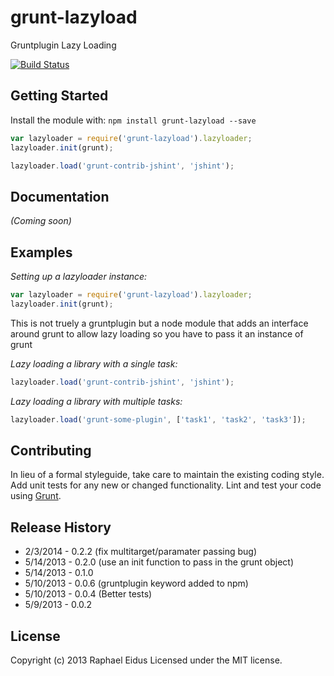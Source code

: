 # grunt-lazyload

Gruntplugin Lazy Loading

[![Build Status](https://travis-ci.org/raphaeleidus/grunt-lazyload.png)](https://travis-ci.org/raphaeleidus/grunt-lazyload)

## Getting Started
Install the module with: `npm install grunt-lazyload --save`

```javascript
var lazyloader = require('grunt-lazyload').lazyloader;
lazyloader.init(grunt);

lazyloader.load('grunt-contrib-jshint', 'jshint');
```

## Documentation
_(Coming soon)_

## Examples
*Setting up a lazyloader instance:*
```javascript
var lazyloader = require('grunt-lazyload').lazyloader;
lazyloader.init(grunt);
```
This is not truely a gruntplugin but a node module that adds an interface around grunt to allow lazy loading so you have to pass it an instance of grunt

*Lazy loading a library with a single task:*
```javascript
lazyloader.load('grunt-contrib-jshint', 'jshint');
```

*Lazy loading a library with multiple tasks:*
```javascript
lazyloader.load('grunt-some-plugin', ['task1', 'task2', 'task3']);
```

## Contributing
In lieu of a formal styleguide, take care to maintain the existing coding style. Add unit tests for any new or changed functionality. Lint and test your code using [Grunt](http://gruntjs.com/).

## Release History
* 2/3/2014   - 0.2.2 (fix multitarget/paramater passing bug)
* 5/14/2013  - 0.2.0 (use an init function to pass in the grunt object)
* 5/14/2013  - 0.1.0
* 5/10/2013  - 0.0.6 (gruntplugin keyword added to npm)
* 5/10/2013  - 0.0.4 (Better tests)
* 5/9/2013   - 0.0.2
## License
Copyright (c) 2013 Raphael Eidus
Licensed under the MIT license.
